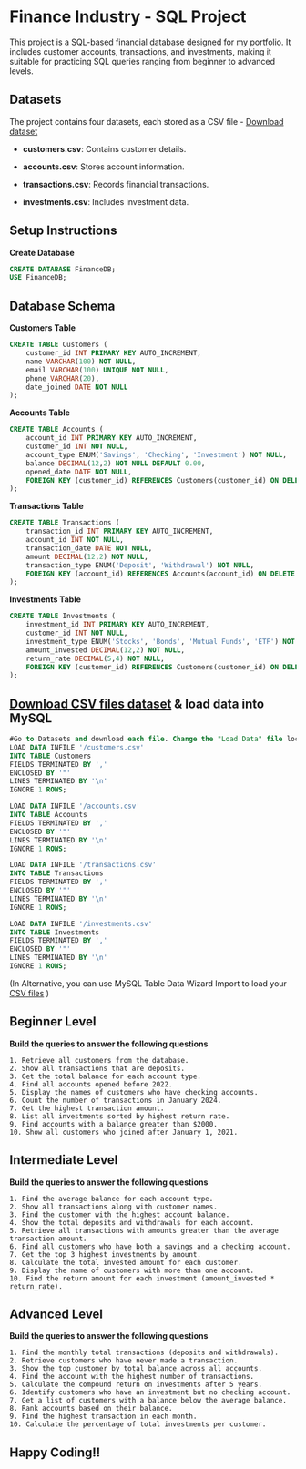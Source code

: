 # Finance Industry - SQL Project

This project is a SQL-based financial database designed for my portfolio. It includes customer accounts, transactions, and investments, making it suitable for practicing SQL queries ranging from beginner to advanced levels.

## Datasets

The project contains four datasets, each stored as a CSV file - [Download dataset](https://github.com/amgfigueiredo/Projects/tree/8ad354134f5df79b8acc5e0d932b4724d5da8eee/SQL/Finance/dataset)

- **customers.csv**: Contains customer details.

- **accounts.csv**: Stores account information.

- **transactions.csv**: Records financial transactions.

- **investments.csv**: Includes investment data.

## Setup Instructions
**Create Database**
```sql
CREATE DATABASE FinanceDB;
USE FinanceDB;
```
## Database Schema
**Customers Table**
```sql
CREATE TABLE Customers (
    customer_id INT PRIMARY KEY AUTO_INCREMENT,
    name VARCHAR(100) NOT NULL,
    email VARCHAR(100) UNIQUE NOT NULL,
    phone VARCHAR(20),
    date_joined DATE NOT NULL
);
```
**Accounts Table**
```sql
CREATE TABLE Accounts (
    account_id INT PRIMARY KEY AUTO_INCREMENT,
    customer_id INT NOT NULL,
    account_type ENUM('Savings', 'Checking', 'Investment') NOT NULL,
    balance DECIMAL(12,2) NOT NULL DEFAULT 0.00,
    opened_date DATE NOT NULL,
    FOREIGN KEY (customer_id) REFERENCES Customers(customer_id) ON DELETE CASCADE
);
```
**Transactions Table**
```sql
CREATE TABLE Transactions (
    transaction_id INT PRIMARY KEY AUTO_INCREMENT,
    account_id INT NOT NULL,
    transaction_date DATE NOT NULL,
    amount DECIMAL(12,2) NOT NULL,
    transaction_type ENUM('Deposit', 'Withdrawal') NOT NULL,
    FOREIGN KEY (account_id) REFERENCES Accounts(account_id) ON DELETE CASCADE
);
```
**Investments Table**
```sql
CREATE TABLE Investments (
    investment_id INT PRIMARY KEY AUTO_INCREMENT,
    customer_id INT NOT NULL,
    investment_type ENUM('Stocks', 'Bonds', 'Mutual Funds', 'ETF') NOT NULL,
    amount_invested DECIMAL(12,2) NOT NULL,
    return_rate DECIMAL(5,4) NOT NULL,
    FOREIGN KEY (customer_id) REFERENCES Customers(customer_id) ON DELETE CASCADE
);
```
## [Download CSV files dataset](https://github.com/amgfigueiredo/Projects/tree/8ad354134f5df79b8acc5e0d932b4724d5da8eee/SQL/Finance/dataset) & load data into MySQL
```sql
#Go to Datasets and download each file. Change the "Load Data" file location
LOAD DATA INFILE '/customers.csv' 
INTO TABLE Customers 
FIELDS TERMINATED BY ',' 
ENCLOSED BY '"' 
LINES TERMINATED BY '\n' 
IGNORE 1 ROWS;

LOAD DATA INFILE '/accounts.csv' 
INTO TABLE Accounts 
FIELDS TERMINATED BY ',' 
ENCLOSED BY '"' 
LINES TERMINATED BY '\n' 
IGNORE 1 ROWS;

LOAD DATA INFILE '/transactions.csv' 
INTO TABLE Transactions 
FIELDS TERMINATED BY ',' 
ENCLOSED BY '"' 
LINES TERMINATED BY '\n' 
IGNORE 1 ROWS;

LOAD DATA INFILE '/investments.csv' 
INTO TABLE Investments 
FIELDS TERMINATED BY ',' 
ENCLOSED BY '"' 
LINES TERMINATED BY '\n' 
IGNORE 1 ROWS;
```
(In Alternative, you can use MySQL Table Data Wizard Import to load your [CSV files](https://github.com/amgfigueiredo/Projects/tree/8ad354134f5df79b8acc5e0d932b4724d5da8eee/SQL/Finance/dataset) )

## Beginner Level
**Build the queries to answer the following questions**
```
1. Retrieve all customers from the database.
2. Show all transactions that are deposits.
3. Get the total balance for each account type.
4. Find all accounts opened before 2022.
5. Display the names of customers who have checking accounts.
6. Count the number of transactions in January 2024.
7. Get the highest transaction amount.
8. List all investments sorted by highest return rate.
9. Find accounts with a balance greater than $2000.
10. Show all customers who joined after January 1, 2021.
```
## Intermediate Level
**Build the queries to answer the following questions**
```
1. Find the average balance for each account type.
2. Show all transactions along with customer names.
3. Find the customer with the highest account balance.
4. Show the total deposits and withdrawals for each account.
5. Retrieve all transactions with amounts greater than the average transaction amount.
6. Find all customers who have both a savings and a checking account.
7. Get the top 3 highest investments by amount.
8. Calculate the total invested amount for each customer.
9. Display the name of customers with more than one account.
10. Find the return amount for each investment (amount_invested * return_rate).
```

## Advanced Level
**Build the queries to answer the following questions**
```
1. Find the monthly total transactions (deposits and withdrawals).
2. Retrieve customers who have never made a transaction.
3. Show the top customer by total balance across all accounts.
4. Find the account with the highest number of transactions.
5. Calculate the compound return on investments after 5 years.
6. Identify customers who have an investment but no checking account.
7. Get a list of customers with a balance below the average balance.
8. Rank accounts based on their balance.
9. Find the highest transaction in each month.
10. Calculate the percentage of total investments per customer.
```



## Happy Coding!!
